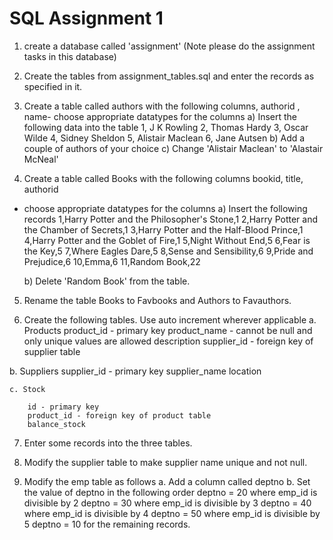 # SQL Assignment 1
1. create a database called 'assignment' (Note please do the assignment tasks in this database)

2. Create the tables from assignment_tables.sql and enter the records as specified in it.

3. Create a table called authors with the following columns, authorid , name- choose appropriate datatypes for the columns
	a) Insert the following data into the table
		1, J K Rowling
		2, Thomas Hardy
		3, Oscar Wilde
		4, Sidney Sheldon
		5, Alistair Maclean
		6, Jane Autsen
	b) Add a couple of authors of your choice
	c) Change 'Alistair Maclean' to 'Alastair McNeal'
  
4. Create a table called Books with the following  columns
bookid, title, authorid
- choose appropriate datatypes for the columns
	a) Insert the following records
		1,Harry Potter and the Philosopher's Stone,1
		2,Harry Potter and the Chamber of Secrets,1
		3,Harry Potter and the Half-Blood Prince,1
		4,Harry Potter and the Goblet of Fire,1
		5,Night Without End,5
		6,Fear is the Key,5
		7,Where Eagles Dare,5
		8,Sense and Sensibility,6
		9,Pride and Prejudice,6
		10,Emma,6
		11,Random Book,22

	b) Delete 'Random Book' from the table.

5. Rename the table Books to Favbooks and Authors to Favauthors.

6. Create the following tables. Use auto increment wherever applicable
a. Products
		product_id - primary key
		product_name - cannot be null and only unique values are allowed
		description
		supplier_id - foreign key of supplier table

b. Suppliers
	 supplier_id - primary key
		supplier_name 
		location


	c. Stock

		id - primary key
		product_id - foreign key of product table
		balance_stock  

7. Enter some records into the three tables.

8. Modify the supplier table to make supplier name unique and not null.

9. Modify the emp table as follows
  	a. Add a column called deptno
  	b. Set the value of deptno in the following order
  	       deptno = 20 where emp_id is divisible by 2
  	       deptno = 30 where emp_id is divisible by 3
  	       deptno = 40 where emp_id is divisible by 4
  	       deptno = 50 where emp_id is divisible by 5
  	       deptno = 10 for the remaining records.

 









